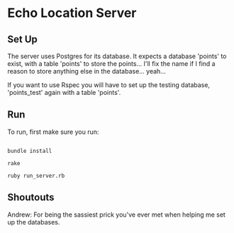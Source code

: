 Echo Location Server
====================

Set Up
------

The server uses Postgres for its database. It expects a database 'points' to exist, with a table 'points' to store the points... I'll fix the name if I find a reason to store anything else in the database... yeah...

If you want to use Rspec you will have to set up the testing database, 'points_test' again with a table 'points'.

Run
---

To run, first make sure you run:

<code>
bundle install
</code>

<code>
rake
</code>

<code>
ruby run_server.rb
</code>

Shoutouts
---------

Andrew: For being the sassiest prick you've ever met when helping me set up the databases.